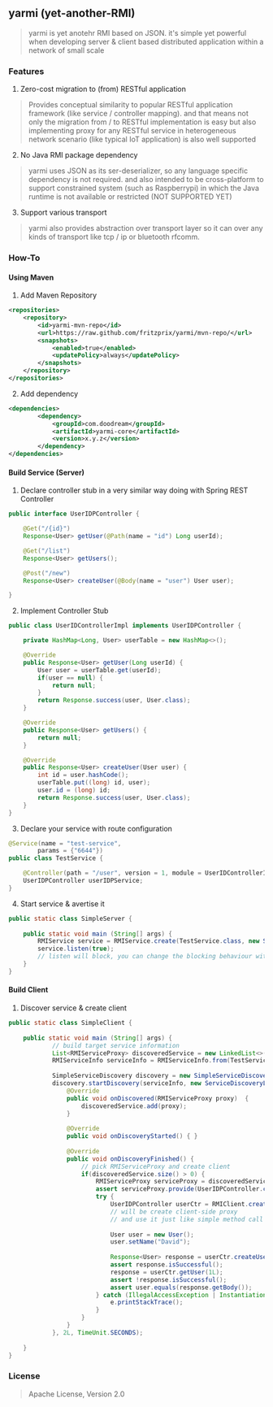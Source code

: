 ## yarmi (yet-another-RMI)
> yarmi is yet anotehr RMI based on JSON. it's simple yet powerful when developing server & client based distributed application within a network of small scale 


### Features
1. Zero-cost migration to (from) RESTful application 
> Provides conceptual similarity to popular RESTful application framework (like service / controller mapping). 
> and that means not only the migration from / to RESTful implementation is easy
> but also implementing proxy for any RESTful service in heterogeneous network scenario (like typical IoT application) is also well supported  
2. No Java RMI package dependency
> yarmi uses JSON as its ser-deserializer, so any language specific dependency is not required.
> and also intended to be cross-platform to support constrained system (such as Raspberrypi) in which the Java runtime is not available or restricted (NOT SUPPORTED YET)
3. Support various transport  
> yarmi also provides abstraction over transport layer so it can over any kinds of transport like tcp / ip or bluetooth rfcomm.

### How-To

#### Using Maven
1. Add Maven Repository
```xml
<repositories>
    <repository>
        <id>yarmi-mvn-repo</id>
        <url>https://raw.github.com/fritzprix/yarmi/mvn-repo/</url>
        <snapshots>
            <enabled>true</enabled>
            <updatePolicy>always</updatePolicy>
        </snapshots>
    </repository>
</repositories>
```
2. Add dependency 
```xml
<dependencies>
        <dependency>
            <groupId>com.doodream</groupId>
            <artifactId>yarmi-core</artifactId>
            <version>x.y.z</version>
        </dependency>
</dependencies>
```

#### Build Service (Server)
1. Declare controller stub in a very similar way doing with Spring REST Controller
```java
public interface UserIDPController {

    @Get("/{id}")
    Response<User> getUser(@Path(name = "id") Long userId);

    @Get("/list")
    Response<User> getUsers();

    @Post("/new")
    Response<User> createUser(@Body(name = "user") User user);

} 
```     
2. Implement Controller Stub    
```java
public class UserIDControllerImpl implements UserIDPController {

    private HashMap<Long, User> userTable = new HashMap<>();

    @Override
    public Response<User> getUser(Long userId) {
        User user = userTable.get(userId);
        if(user == null) {
            return null;
        }
        return Response.success(user, User.class);
    }

    @Override
    public Response<User> getUsers() {
        return null;
    }

    @Override
    public Response<User> createUser(User user) {
        int id = user.hashCode();
        userTable.put((long) id, user);
        user.id = (long) id;
        return Response.success(user, User.class);
    }
}  
``` 
3. Declare your service with route configuration
```java
@Service(name = "test-service",
        params = {"6644"})
public class TestService {

    @Controller(path = "/user", version = 1, module = UserIDControllerImpl.class)
    UserIDPController userIDPService;
}

```   
4. Start service & avertise it 
```java
public static class SimpleServer {
    
    public static void main (String[] args) {
        RMIService service = RMIService.create(TestService.class, new SimpleServiceAdvertiser());
        service.listen(true);
        // listen will block, you can change the blocking behaviour with the argument
    }
}
```

#### Build Client
1. Discover service & create client
```java
public static class SimpleClient {
    
    public static void main (String[] args) {
            // build target service information
            List<RMIServiceProxy> discoveredService = new LinkedList<>();
            RMIServiceInfo serviceInfo = RMIServiceInfo.from(TestService.class);
            
            SimpleServiceDiscovery discovery = new SimpleServiceDiscovery();
            discovery.startDiscovery(serviceInfo, new ServiceDiscoveryListener() {
                @Override
                public void onDiscovered(RMIServiceProxy proxy)  {
                    discoveredService.add(proxy);
                }
    
                @Override
                public void onDiscoveryStarted() { }
    
                @Override
                public void onDiscoveryFinished() {
                    // pick RMIServiceProxy and create client
                    if(discoveredService.size() > 0) {
                        RMIServiceProxy serviceProxy = discoveredService.get(0);
                        assert serviceProxy.provide(UserIDPController.class);
                        try {
                            UserIDPController userCtr = RMIClient.create(serviceProxy, TestService.class, UserIDPController.class);
                            // will be create client-side proxy 
                            // and use it just like simple method call
                            
                            User user = new User();
                            user.setName("David");
    
                            Response<User> response = userCtr.createUser(user);
                            assert response.isSuccessful();
                            response = userCtr.getUser(1L);
                            assert !response.isSuccessful();
                            assert user.equals(response.getBody());
                        } catch (IllegalAccessException | InstantiationException | IOException e) {
                            e.printStackTrace();
                        }
                    }
                }
            }, 2L, TimeUnit.SECONDS);
            
    }
}
```

### License
> Apache License, Version 2.0